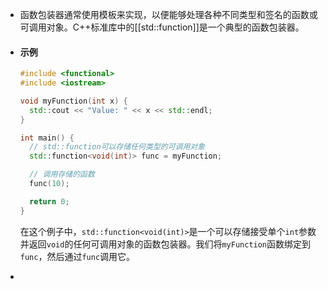 - 函数包装器通常使用模板来实现，以便能够处理各种不同类型和签名的函数或可调用对象。C++标准库中的[[std::function]]是一个典型的函数包装器。
- #### 示例
  
  ```cpp
  #include <functional>
  #include <iostream>
  
  void myFunction(int x) {
    std::cout << "Value: " << x << std::endl;
  }
  
  int main() {
    // std::function可以存储任何类型的可调用对象
    std::function<void(int)> func = myFunction;
  
    // 调用存储的函数
    func(10);
  
    return 0;
  }
  ```
  
  在这个例子中，`std::function<void(int)>`是一个可以存储接受单个`int`参数并返回`void`的任何可调用对象的函数包装器。我们将`myFunction`函数绑定到`func`，然后通过`func`调用它。
-